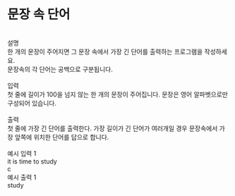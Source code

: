 <h1>문장 속 단어</h1><br/>
설명<br/>
한 개의 문장이 주어지면 그 문장 속에서 가장 긴 단어를 출력하는 프로그램을 작성하세요.<br/>
문장속의 각 단어는 공백으로 구분됩니다.<br/>
<br/>
입력<br/>
첫 줄에 길이가 100을 넘지 않는 한 개의 문장이 주어집니다. 문장은 영어 알파벳으로만 구성되어 있습니다.<br/>
<br/>
출력<br/>
첫 줄에 가장 긴 단어를 출력한다. 가장 길이가 긴 단어가 여러개일 경우 문장속에서 가장 앞쪽에 위치한 단어를 답으로 합니다.<br/>
<br/>
예시 입력 1 <br/>
it is time to study<br/>
c<br/>
예시 출력 1<br/>
study
 